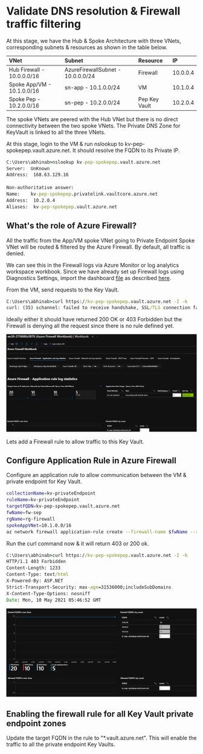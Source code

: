 # Validate DNS resolution & Firewall traffic filtering
At this stage, we have the Hub & Spoke Architecture with three VNets, corresponding subnets & resources as shown in the table below.

|  VNet |   Subnet  |   Resource    |   IP  |
|   :-  |   :-  |   :-  |   :-  |
|Hub Firewall - 10.0.0.0/16   |AzureFirewallSubnet - 10.0.0.0/24    |Firewall    |10.0.0.4  |
|Spoke App/VM - 10.1.0.0/16 |sn-app - 10.1.0.0/24   |VM |10.1.0.4   |
|Spoke Pep - 10.2.0.0/16    |sn-pep - 10.2.0.0/24   |Pep Key Vault  |10.2.0.4   |

The spoke VNets are peered with the Hub VNet but there is no direct connectivity between the two spoke VNets. The Private DNS Zone for KeyVault is linked to all the three VNets.

At this stage, login to the VM & run nslookup to kv-pep-spokepep.vault.azure.net. It should resolve the FQDN to its Private IP.
```cmd
C:\Users\abhinab>nslookup kv-pep-spokepep.vault.azure.net
Server:  UnKnown
Address:  168.63.129.16

Non-authoritative answer:
Name:    kv-pep-spokepep.privatelink.vaultcore.azure.net
Address:  10.2.0.4
Aliases:  kv-pep-spokepep.vault.azure.net
```

## What's the role of Azure Firewall?
All the traffic from the App/VM spoke VNet going to Private Endpoint Spoke VNet will be routed & filtered by the Azure Firewall. By default, all traffic is denied. 

We can see this in the Firewall logs via Azure Monitor or log analytics workspace workbook. Since we have already set up Firewall logs using Diagnostics Settings, import the dashboard [file](https://raw.githubusercontent.com/Azure/azure-docs-json-samples/master/azure-firewall/AzureFirewall.omsview) as described [here](https://docs.microsoft.com/en-us/azure/firewall/firewall-diagnostics#view-and-analyze-the-network-and-application-rule-logs).

From the VM, send requests to the Key Vault.
```cmd
C:\Users\abhinab>curl https://kv-pep-spokepep.vault.azure.net -I -k
curl: (35) schannel: failed to receive handshake, SSL/TLS connection failed
```
Ideally either it should have returned 200 OK or 403 Forbidden but the Firewall is denying all the request since there is no rule defined yet.

![Alt text](images/firewall-denied.png)

Lets add a Firewall rule to allow traffic to this Key Vault.

## Configure Application Rule in Azure Firewall
Configure an application rule to allow communication between the VM & private endpoint for Key Vault.
```bash
collectionName=kv-privateEndpoint
ruleName=kv-privateEndpoint
targetFQDN=kv-pep-spokepep.vault.azure.net
fwName=fw-sep
rgName=rg-firewall
spokeAppVNet=10.1.0.0/16
az network firewall application-rule create --firewall-name $fwName --resource-group $rgName --collection-name $collectionName -n $ruleName --source-addresses $spokeAppVNet --protocols 'https=443' --target-fqdns $targetFQDN --action allow --priority 100
```
Run the curl command now & it will return 403 or 200 ok.
```cmd
C:\Users\abhinab>curl https://kv-pep-spokepep.vault.azure.net -I -k
HTTP/1.1 403 Forbidden
Content-Length: 1233
Content-Type: text/html
X-Powered-By: ASP.NET
Strict-Transport-Security: max-age=31536000;includeSubDomains
X-Content-Type-Options: nosniff
Date: Mon, 10 May 2021 05:46:52 GMT
```

![Alt text](images/firewall-allowed.png)

## Enabling the firewall rule for all Key Vault private endpoint zones
Update the target FQDN in the rule to "*.vault.azure.net". This will enable the traffic to all the private endpoint Key Vaults.